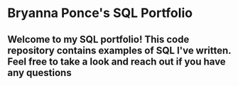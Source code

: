 # Bryanna Ponce's SQL Portfolio
## Welcome to my SQL portfolio! This code repository contains examples of SQL I've written. Feel free to take a look and reach out if you have any questions
